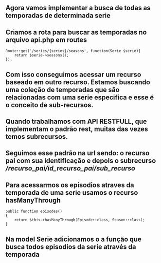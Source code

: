## Agora vamos implementar a busca de todas as temporadas de determinada serie 
## Criamos a rota para buscar as temporadas no arquivo api.php em routes

```
Route::get('/series/{series}/seasons', function(Serie $serie){
    return $serie->seasons();
}); 

```

## Com isso conseguimos acessar um recurso baseado em outro recurso. Estamos buscando uma coleção de temporadas que são relacionadas com uma serie especifica e esse é o conceito de sub-recursos.
## Quando trabalhamos com API RESTFULL, que implementam o padrão rest, muitas das vezes temos subrecursos.
## Seguimos esse padrão na url sendo: o recurso pai com sua identificação e depois o subrecurso  */recurso_pai/id_recurso_pai/sub_recurso*

## Para acessarmos os episodios atraves da temporada de uma serie usamos o recurso hasManyThrough

```
public function episodes()
{
    return $this->hasManyThrough(Episode::class, Season::class);
}

```

## Na model Serie adicionamos o a função que busca todos episodios da serie através da temporada 